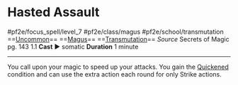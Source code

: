 # Hasted Assault
#pf2e/focus_spell/level_7 #pf2e/class/magus #pf2e/school/transmutation 
==[Uncommon](../../../rules/traits/uncommon.md)== ==[Magus](../../../Traits/Magus.md)== ==[Transmutation](../../../rules/traits/transmutation.md)==
*Source* Secrets of Magic pg. 143 1.1
**Cast** ► somatic
**Duration** 1 minute

---
You call upon your magic to speed up your attacks. You gain the [Quickened](../../../Conditions/Quickened.md) condition and can use the extra action each round for only Strike actions.